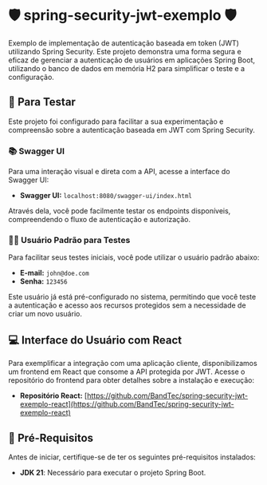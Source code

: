 # 🛡 spring-security-jwt-exemplo 🛡
Exemplo de implementação de autenticação baseada em token (JWT) utilizando Spring Security. Este projeto demonstra uma forma segura e eficaz de gerenciar a autenticação de usuários em aplicações Spring Boot, utilizando o banco de dados em memória H2 para simplificar o teste e a configuração.

## 🚀 Para Testar
Este projeto foi configurado para facilitar a sua experimentação e compreensão sobre a autenticação baseada em JWT com Spring Security.

### 📚 Swagger UI
Para uma interação visual e direta com a API, acesse a interface do Swagger UI:

- **Swagger UI:** `localhost:8080/swagger-ui/index.html`

Através dela, você pode facilmente testar os endpoints disponíveis, compreendendo o fluxo de autenticação e autorização.

### 🧑‍💼 Usuário Padrão para Testes
Para facilitar seus testes iniciais, você pode utilizar o usuário padrão abaixo:
- **E-mail:** `john@doe.com`
- **Senha:** `123456`

Este usuário já está pré-configurado no sistema, permitindo que você teste a autenticação e acesso aos recursos protegidos sem a necessidade de criar um novo usuário.

## 💻 Interface do Usuário com React
Para exemplificar a integração com uma aplicação cliente, disponibilizamos um frontend em React que consome a API protegida por JWT. Acesse o repositório do frontend para obter detalhes sobre a instalação e execução:

- **Repositório React:** [https://github.com/BandTec/spring-security-jwt-exemplo-react](https://github.com/BandTec/spring-security-jwt-exemplo-react)

## 📘 Pré-Requisitos
Antes de iniciar, certifique-se de ter os seguintes pré-requisitos instalados:
- **JDK 21**: Necessário para executar o projeto Spring Boot.
